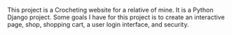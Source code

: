 This project is a Crocheting website for a relative of mine. It is a Python Django project.
Some goals I have for this project is to create an interactive page, shop, shopping cart, a user login interface,
and security.
